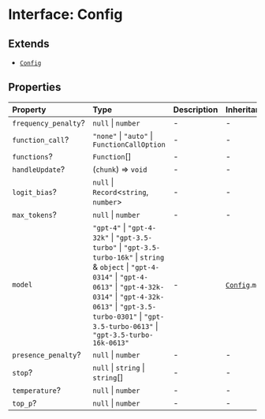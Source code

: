 # Interface: Config

## Extends

- [`Config`](../../Base/interfaces/Config.md)

## Properties

| Property | Type | Description | Inheritance | Source |
| :------ | :------ | :------ | :------ | :------ |
| `frequency_penalty`? | `null` \| `number` | - | - | [src/model/types.ts:56](https://github.com/dexaai/llm-tools/blob/98f7fd5/src/model/types.ts#L56) |
| `function_call`? | `"none"` \| `"auto"` \| `FunctionCallOption` | - | - | [src/model/types.ts:57](https://github.com/dexaai/llm-tools/blob/98f7fd5/src/model/types.ts#L57) |
| `functions`? | `Function`[] | - | - | [src/model/types.ts:58](https://github.com/dexaai/llm-tools/blob/98f7fd5/src/model/types.ts#L58) |
| `handleUpdate`? | (`chunk`) => `void` | - | - | [src/model/types.ts:55](https://github.com/dexaai/llm-tools/blob/98f7fd5/src/model/types.ts#L55) |
| `logit_bias`? | `null` \| `Record`\<`string`, `number`\> | - | - | [src/model/types.ts:59](https://github.com/dexaai/llm-tools/blob/98f7fd5/src/model/types.ts#L59) |
| `max_tokens`? | `null` \| `number` | - | - | [src/model/types.ts:60](https://github.com/dexaai/llm-tools/blob/98f7fd5/src/model/types.ts#L60) |
| `model` | `"gpt-4"` \| `"gpt-4-32k"` \| `"gpt-3.5-turbo"` \| `"gpt-3.5-turbo-16k"` \| `string` & `object` \| `"gpt-4-0314"` \| `"gpt-4-0613"` \| `"gpt-4-32k-0314"` \| `"gpt-4-32k-0613"` \| `"gpt-3.5-turbo-0301"` \| `"gpt-3.5-turbo-0613"` \| `"gpt-3.5-turbo-16k-0613"` | - | [`Config`](../../Base/interfaces/Config.md).`model` | [src/model/types.ts:61](https://github.com/dexaai/llm-tools/blob/98f7fd5/src/model/types.ts#L61) |
| `presence_penalty`? | `null` \| `number` | - | - | [src/model/types.ts:62](https://github.com/dexaai/llm-tools/blob/98f7fd5/src/model/types.ts#L62) |
| `stop`? | `null` \| `string` \| `string`[] | - | - | [src/model/types.ts:63](https://github.com/dexaai/llm-tools/blob/98f7fd5/src/model/types.ts#L63) |
| `temperature`? | `null` \| `number` | - | - | [src/model/types.ts:64](https://github.com/dexaai/llm-tools/blob/98f7fd5/src/model/types.ts#L64) |
| `top_p`? | `null` \| `number` | - | - | [src/model/types.ts:65](https://github.com/dexaai/llm-tools/blob/98f7fd5/src/model/types.ts#L65) |
